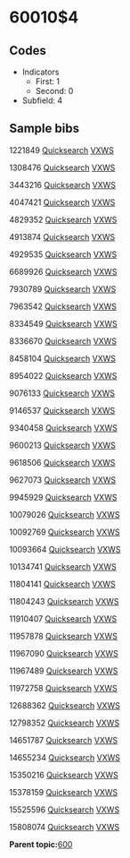 # 60010$4

## Codes

-   Indicators
    -   First: 1
    -   Second: 0
-   Subfield: 4

## Sample bibs

1221849 [Quicksearch](https://search.library.yale.edu/catalog/1221849) [VXWS](http://prodorbis.library.yale.edu:7014/vxws/GetHoldingsService?bibId=1221849)

1308476 [Quicksearch](https://search.library.yale.edu/catalog/1308476) [VXWS](http://prodorbis.library.yale.edu:7014/vxws/GetHoldingsService?bibId=1308476)

3443216 [Quicksearch](https://search.library.yale.edu/catalog/3443216) [VXWS](http://prodorbis.library.yale.edu:7014/vxws/GetHoldingsService?bibId=3443216)

4047421 [Quicksearch](https://search.library.yale.edu/catalog/4047421) [VXWS](http://prodorbis.library.yale.edu:7014/vxws/GetHoldingsService?bibId=4047421)

4829352 [Quicksearch](https://search.library.yale.edu/catalog/4829352) [VXWS](http://prodorbis.library.yale.edu:7014/vxws/GetHoldingsService?bibId=4829352)

4913874 [Quicksearch](https://search.library.yale.edu/catalog/4913874) [VXWS](http://prodorbis.library.yale.edu:7014/vxws/GetHoldingsService?bibId=4913874)

4929535 [Quicksearch](https://search.library.yale.edu/catalog/4929535) [VXWS](http://prodorbis.library.yale.edu:7014/vxws/GetHoldingsService?bibId=4929535)

6689926 [Quicksearch](https://search.library.yale.edu/catalog/6689926) [VXWS](http://prodorbis.library.yale.edu:7014/vxws/GetHoldingsService?bibId=6689926)

7930789 [Quicksearch](https://search.library.yale.edu/catalog/7930789) [VXWS](http://prodorbis.library.yale.edu:7014/vxws/GetHoldingsService?bibId=7930789)

7963542 [Quicksearch](https://search.library.yale.edu/catalog/7963542) [VXWS](http://prodorbis.library.yale.edu:7014/vxws/GetHoldingsService?bibId=7963542)

8334549 [Quicksearch](https://search.library.yale.edu/catalog/8334549) [VXWS](http://prodorbis.library.yale.edu:7014/vxws/GetHoldingsService?bibId=8334549)

8336670 [Quicksearch](https://search.library.yale.edu/catalog/8336670) [VXWS](http://prodorbis.library.yale.edu:7014/vxws/GetHoldingsService?bibId=8336670)

8458104 [Quicksearch](https://search.library.yale.edu/catalog/8458104) [VXWS](http://prodorbis.library.yale.edu:7014/vxws/GetHoldingsService?bibId=8458104)

8954022 [Quicksearch](https://search.library.yale.edu/catalog/8954022) [VXWS](http://prodorbis.library.yale.edu:7014/vxws/GetHoldingsService?bibId=8954022)

9076133 [Quicksearch](https://search.library.yale.edu/catalog/9076133) [VXWS](http://prodorbis.library.yale.edu:7014/vxws/GetHoldingsService?bibId=9076133)

9146537 [Quicksearch](https://search.library.yale.edu/catalog/9146537) [VXWS](http://prodorbis.library.yale.edu:7014/vxws/GetHoldingsService?bibId=9146537)

9340458 [Quicksearch](https://search.library.yale.edu/catalog/9340458) [VXWS](http://prodorbis.library.yale.edu:7014/vxws/GetHoldingsService?bibId=9340458)

9600213 [Quicksearch](https://search.library.yale.edu/catalog/9600213) [VXWS](http://prodorbis.library.yale.edu:7014/vxws/GetHoldingsService?bibId=9600213)

9618506 [Quicksearch](https://search.library.yale.edu/catalog/9618506) [VXWS](http://prodorbis.library.yale.edu:7014/vxws/GetHoldingsService?bibId=9618506)

9627073 [Quicksearch](https://search.library.yale.edu/catalog/9627073) [VXWS](http://prodorbis.library.yale.edu:7014/vxws/GetHoldingsService?bibId=9627073)

9945929 [Quicksearch](https://search.library.yale.edu/catalog/9945929) [VXWS](http://prodorbis.library.yale.edu:7014/vxws/GetHoldingsService?bibId=9945929)

10079026 [Quicksearch](https://search.library.yale.edu/catalog/10079026) [VXWS](http://prodorbis.library.yale.edu:7014/vxws/GetHoldingsService?bibId=10079026)

10092769 [Quicksearch](https://search.library.yale.edu/catalog/10092769) [VXWS](http://prodorbis.library.yale.edu:7014/vxws/GetHoldingsService?bibId=10092769)

10093664 [Quicksearch](https://search.library.yale.edu/catalog/10093664) [VXWS](http://prodorbis.library.yale.edu:7014/vxws/GetHoldingsService?bibId=10093664)

10134741 [Quicksearch](https://search.library.yale.edu/catalog/10134741) [VXWS](http://prodorbis.library.yale.edu:7014/vxws/GetHoldingsService?bibId=10134741)

11804141 [Quicksearch](https://search.library.yale.edu/catalog/11804141) [VXWS](http://prodorbis.library.yale.edu:7014/vxws/GetHoldingsService?bibId=11804141)

11804243 [Quicksearch](https://search.library.yale.edu/catalog/11804243) [VXWS](http://prodorbis.library.yale.edu:7014/vxws/GetHoldingsService?bibId=11804243)

11910407 [Quicksearch](https://search.library.yale.edu/catalog/11910407) [VXWS](http://prodorbis.library.yale.edu:7014/vxws/GetHoldingsService?bibId=11910407)

11957878 [Quicksearch](https://search.library.yale.edu/catalog/11957878) [VXWS](http://prodorbis.library.yale.edu:7014/vxws/GetHoldingsService?bibId=11957878)

11967090 [Quicksearch](https://search.library.yale.edu/catalog/11967090) [VXWS](http://prodorbis.library.yale.edu:7014/vxws/GetHoldingsService?bibId=11967090)

11967489 [Quicksearch](https://search.library.yale.edu/catalog/11967489) [VXWS](http://prodorbis.library.yale.edu:7014/vxws/GetHoldingsService?bibId=11967489)

11972758 [Quicksearch](https://search.library.yale.edu/catalog/11972758) [VXWS](http://prodorbis.library.yale.edu:7014/vxws/GetHoldingsService?bibId=11972758)

12688362 [Quicksearch](https://search.library.yale.edu/catalog/12688362) [VXWS](http://prodorbis.library.yale.edu:7014/vxws/GetHoldingsService?bibId=12688362)

12798352 [Quicksearch](https://search.library.yale.edu/catalog/12798352) [VXWS](http://prodorbis.library.yale.edu:7014/vxws/GetHoldingsService?bibId=12798352)

14651787 [Quicksearch](https://search.library.yale.edu/catalog/14651787) [VXWS](http://prodorbis.library.yale.edu:7014/vxws/GetHoldingsService?bibId=14651787)

14655234 [Quicksearch](https://search.library.yale.edu/catalog/14655234) [VXWS](http://prodorbis.library.yale.edu:7014/vxws/GetHoldingsService?bibId=14655234)

15350216 [Quicksearch](https://search.library.yale.edu/catalog/15350216) [VXWS](http://prodorbis.library.yale.edu:7014/vxws/GetHoldingsService?bibId=15350216)

15378159 [Quicksearch](https://search.library.yale.edu/catalog/15378159) [VXWS](http://prodorbis.library.yale.edu:7014/vxws/GetHoldingsService?bibId=15378159)

15525596 [Quicksearch](https://search.library.yale.edu/catalog/15525596) [VXWS](http://prodorbis.library.yale.edu:7014/vxws/GetHoldingsService?bibId=15525596)

15808074 [Quicksearch](https://search.library.yale.edu/catalog/15808074) [VXWS](http://prodorbis.library.yale.edu:7014/vxws/GetHoldingsService?bibId=15808074)

**Parent topic:**[600](../../tags/600/600.md)

